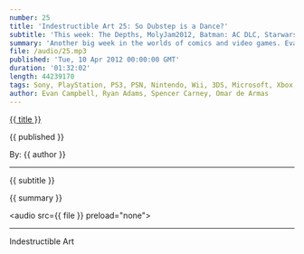 ```yaml
---
number: 25
title: 'Indestructible Art 25: So Dubstep is a Dance?'
subtitle: 'This week: The Depths, MolyJam2012, Batman: AC DLC, Starwars MMO, Rockband Blitz, Dubstep, Kingdoms of Amalur DLC, EA does the right thing, Eisner awards nominees, HeMan the comic from DC, Avengers v X-Men 001, PAX, Listener questions, Contest Winner!.'
summary: 'Another big week in the worlds of comics and video games. Evan guests on new podcast from Gametrailers.com "The Depths", but saves his heart for IA. 2012 Will Eisner award nominees are announced and Ryan is surprised to see who's made it. Omar and Evan talk about Boarderlands 2 news from PAX East.  Spencer can't believe DC is making a new He-Man book. The crew discusses Avengers vs X-Men #1 and what we want to see from the Marvel AR app. We announce who won our 25th episode contest for Mass Effect 3 and the first Walking Dead trade. All this and much more on this weeks episode of Indestructible Art.'
file: /audio/25.mp3
published: 'Tue, 10 Apr 2012 00:00:00 GMT'
duration: '01:32:02'
length: 44239170
tags: Sony, PlayStation, PS3, PSN, Nintendo, Wii, 3DS, Microsoft, Xbox, 360, Video Games, Comics, Games, Indestructible Art, Marvel, DC, Avengers VS XMen, X-Men, Avengers, Dubstep, Kingdoms of Amalur, D&D, EA, he-man, JSA
author: Evan Campbell, Ryan Adams, Spencer Carney, Omar de Armas
---
```


<a href="../episodes/{{ number }}.html" class='postTitleLink'><p class='postTitle'>{{ title }}</p></a>
<p class='postPublished'>{{ published }}</p>
<p class='postAuthor'>By: {{ author }}</p>
<hr>
{{ subtitle }}  
  
{{ summary }}  

<audio src={{ file }} preload="none"></audio>

- - -
Indestructible Art